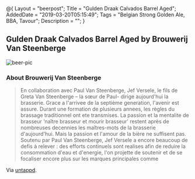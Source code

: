 @{
 Layout = "beerpost";
 Title = "Gulden Draak Calvados Barrel Aged";
 AddedDate = "2019-03-20T05:15:49";
 Tags = "Belgian Strong Golden Ale, BBA, Tavour";
 Description = "";
 }
 

## Gulden Draak Calvados Barrel Aged by Brouwerij Van Steenberge

![beer-pic]

### About Brouwerij Van Steenberge

> En collaboration avec Paul Van Steenberge, Jef Versele, le fils de Greta Van Steenberge – la sœur de Paul- dirige aujourd'hui la brasserie. Grace a l'arrivee de la septième generation, l'avenir est assure. Durant une formation de plusieurs annees, les règles du brassage traditionnel ont ete transmises. La passion et la mentalite de brasseur ‘naître brasseur et mourir brasseur' restent après de nombreuses decennies les maîtres-mots de la brasserie d'aujourd'hui. Mais la passion et l'amour de la bière ne suffisent pas. Soutenu par Paul Van Steenberge, Jef Versele a encore beaucoup de defis à relever : des efforts continuels sont realises afin de reduire la consommation d'eau et d'energie, l'on projette de soutenir et de se focaliser encore plus sur les marques principales comme

Via [untappd][untappd-url].

[untappd-url]: <https://untappd.com//BrouwerijVanSteenberge>
[beer-pic]: https://jasonpowley.com/assets/img/2019-03-20-gulden-draak-calvados-barrel-aged.jpeg "Gulden Draak Calvados Barrel Aged by Brouwerij Van Steenberge"
